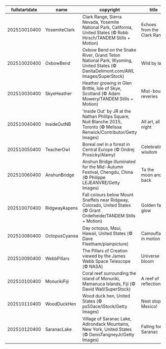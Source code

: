 |fullstartdate|name|copyright|title|image|
|--|--|--|--|--|
202510010400|YosemiteClark|Clark Range, Sierra Nevada, Yosemite National Park, California, United States (© Robb Hirsch/TANDEM Stills + Motion)|Echoes from the Clark Range|![](/en-CA/2025/10/202510010400YosemiteClark.jpg)|
202510020400|OxbowBend|Oxbow Bend on the Snake River, Grand Teton National Park, Wyoming, United States (© DanitaDelimont.com/AWL Images/SuperStock)|Wild by law|![](/en-CA/2025/10/202510020400OxbowBend.jpg)|
202510030400|SkyeHeather|Heather growing in Glen Brittle, Isle of Skye, Scotland (© Adam Mowery/TANDEM Stills + Motion)|Mist-bound reveries|![](/en-CA/2025/10/202510030400SkyeHeather.jpg)|
202510040400|InsideOutNB|'Inside Out' by JR at the Nathan Phillips Square, Nuit Blanche 2015, Toronto (© Melissa Renwick/Contributor/Getty Images)|All art, all night|![](/en-CA/2025/10/202510040400InsideOutNB.jpg)|
202510050400|TeacherOwl|Boreal owl in a forest in Central Europe (© Ondrej Prosicky/Alamy)|Celebrating wisdom|![](/en-CA/2025/10/202510050400TeacherOwl.jpg)|
202510060400|AnshunBridge|Anshun Bridge illuminated for the Mid-Autumn Festival, Chengdu, China (© Philippe LEJEANVRE/Getty Images)|To the moon and back|![](/en-CA/2025/10/202510060400AnshunBridge.jpg)|
202510070400|RidgwayAspens|Fall colours below Mount Sneffels near Ridgway, Colorado, United States (© Grant Ordelheide/TANDEM Stills + Motion)|Golden fall glow|![](/en-CA/2025/10/202510070400RidgwayAspens.jpg)|
202510080400|OctopusCyanea|Day octopus, Maui, Hawaii, United States (© Dave Fleetham/plainpicture)|Camouflage in motion|![](/en-CA/2025/10/202510080400OctopusCyanea.jpg)|
202510090400|WebbPillars|The Pillars of Creation viewed by the James Webb Space Telescope (© NASA)|Universe in bloom|![](/en-CA/2025/10/202510090400WebbPillars.jpg)|
202510100400|MonurikiFiji|Coral reef surrounding the island of Monuriki, Mamanuca Islands, Fiji (© David Wall/SuperStock)|A reef of reflection|![](/en-CA/2025/10/202510100400MonurikiFiji.jpg)|
202510110400|WoodDuckHen|Wood duck hen, United States (© ps50ace/iStock/Getty Images)|Nest stop: Mexico!|![](/en-CA/2025/10/202510110400WoodDuckHen.jpg)|
202510120400|SaranacLake|Village of Saranac Lake, Adirondack Mountains, New York, United States (© DenisTangneyJr/Getty Images)|Falling for Saranac|![](/en-CA/2025/10/202510120400SaranacLake.jpg)|
